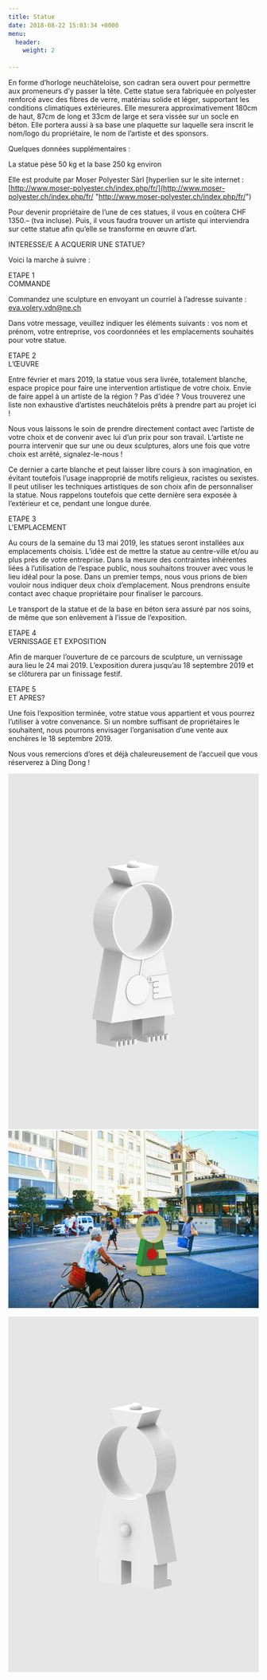 ```yaml
---
title: Statue
date: 2018-08-22 15:03:34 +0000
menu:
  header:
    weight: 2

---
```

En forme d’horloge neuchâteloise, son cadran sera ouvert pour permettre aux promeneurs d’y passer la tête. Cette statue sera fabriquée en polyester renforcé avec des fibres de verre, matériau solide et léger, supportant les conditions climatiques extérieures. Elle mesurera approximativement 180cm de haut, 87cm de long et 33cm de large et sera vissée sur un socle en béton. Elle portera aussi à sa base une plaquette sur laquelle sera inscrit le nom/logo du propriétaire, le nom de l’artiste et des sponsors.

Quelques données supplémentaires :

La statue pèse 50 kg et la base 250 kg environ

Elle est produite par Moser Polyester Sàrl \[hyperlien sur le site internet : [http://www.moser-polyester.ch/index.php/fr/](http://www.moser-polyester.ch/index.php/fr/ "http://www.moser-polyester.ch/index.php/fr/")

Pour devenir propriétaire de l’une de ces statues, il vous en coûtera CHF 1350.– (tva incluse). Puis, il vous faudra trouver un artiste qui interviendra sur cette statue afin qu’elle se transforme en œuvre d’art.

INTERESSE/E A ACQUERIR UNE STATUE?

Voici la marche à suivre :

ETAPE 1  
COMMANDE

Commandez une sculpture en envoyant un courriel à l’adresse suivante : [eva.volery.vdn@ne.ch](mailto:eva.volery.vdn@ne.ch)

Dans votre message, veuillez indiquer les éléments suivants : vos nom et prénom, votre entreprise, vos coordonnées et les emplacements souhaités pour votre statue.

ETAPE 2  
L’ŒUVRE

Entre février et mars 2019, la statue vous sera livrée, totalement blanche, espace propice pour faire une intervention artistique de votre choix. Envie de faire appel à un artiste de la région ? Pas d’idée ? Vous trouverez une liste non exhaustive d’artistes neuchâtelois prêts à prendre part au projet ici !

Nous vous laissons le soin de prendre directement contact avec l’artiste de votre choix et de convenir avec lui d’un prix pour son travail. L’artiste ne pourra intervenir que sur une ou deux sculptures, alors une fois que votre choix est arrêté, signalez-le-nous !

Ce dernier a carte blanche et peut laisser libre cours à son imagination, en évitant toutefois l’usage inapproprié de motifs religieux, racistes ou sexistes. Il peut utiliser les techniques artistiques de son choix afin de personnaliser la statue. Nous rappelons toutefois que cette dernière sera exposée à l’extérieur et ce, pendant une longue durée.

ETAPE 3  
L'EMPLACEMENT

Au cours de la semaine du 13 mai 2019, les statues seront installées aux emplacements choisis. L’idée est de mettre la statue au centre-ville et/ou au plus près de votre entreprise. Dans la mesure des contraintes inhérentes liées à l’utilisation de l’espace public, nous souhaitons trouver avec vous le lieu idéal pour la pose. Dans un premier temps, nous vous prions de bien vouloir nous indiquer deux choix d’emplacement. Nous prendrons ensuite contact avec chaque propriétaire pour finaliser le parcours.

Le transport de la statue et de la base en béton sera assuré par nos soins, de même que son enlèvement à l’issue de l’exposition.

ETAPE 4  
VERNISSAGE ET EXPOSITION

Afin de marquer l’ouverture de ce parcours de sculpture, un vernissage aura lieu le 24 mai 2019. L’exposition durera jusqu’au 18 septembre 2019 et se clôturera par un finissage festif.

ETAPE 5  
ET APRES?

Une fois l’exposition terminée, votre statue vous appartient et vous pourrez l’utiliser à votre convenance. Si un nombre suffisant de propriétaires le souhaitent, nous pourrons envisager l’organisation d’une vente aux enchères le 18 septembre 2019.

Nous vous remercions d’ores et déjà chaleureusement de l’accueil que vous réserverez à Ding Dong !

![](/uploads/untitled.82_A.jpg)![](/uploads/03.jpg)

![](/uploads/untitled.85_A.jpg)